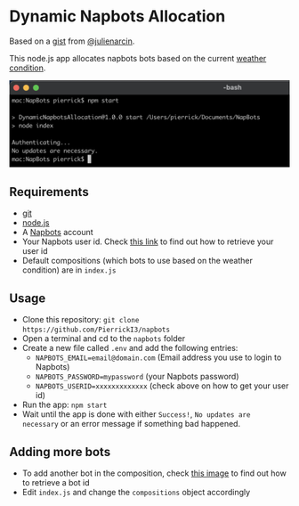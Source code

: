# Dynamic Napbots Allocation

Based on a [gist](https://gist.github.com/julienarcin/af2727307de2fd37d6a72973eafdbfc9) from [@julienarcin](https://gist.github.com/julienarcin).

This node.js app allocates napbots bots based on the current [weather condition](https://platform.napbots.com/crypto-weather).

![Screenshot](images/screenshot.png)

## Requirements

- [git](https://git-scm.com/)
- [node.js](https://nodejs.org/en/)
- A [Napbots](https://platform.napbots.com/) account
- Your Napbots user id. Check [this link](https://imgur.com/a/fW4I8Be) to find out how to retrieve your user id
- Default compositions (which bots to use based on the weather condition) are in `index.js`

## Usage

- Clone this repository: `git clone https://github.com/PierrickI3/napbots`
- Open a terminal and cd to the `napbots` folder
- Create a new file called `.env` and add the following entries:
  - `NAPBOTS_EMAIL=email@domain.com` (Email address you use to login to Napbots)
  - `NAPBOTS_PASSWORD=mypassword` (your Napbots password)
  - `NAPBOTS_USERID=xxxxxxxxxxxxx` (check above on how to get your user id)
- Run the app: `npm start`
- Wait until the app is done with either `Success!`, `No updates are necessary` or an error message if something bad happened.

## Adding more bots

- To add another bot in the composition, check [this image](https://imgur.com/a/ayit9pR) to find out how to retrieve a bot id
- Edit `index.js` and change the `compositions` object accordingly